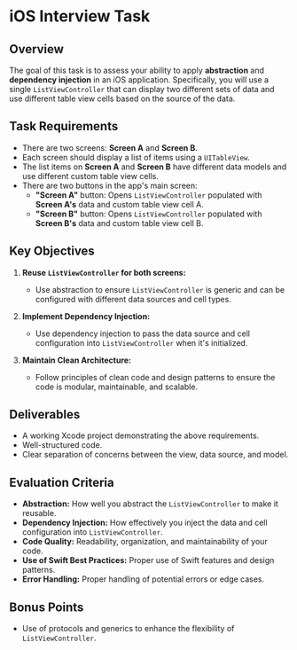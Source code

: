 # iOS Interview Task

## Overview

The goal of this task is to assess your ability to apply **abstraction** and **dependency injection** in an iOS application. Specifically, you will use a single `ListViewController` that can display two different sets of data and use different table view cells based on the source of the data.

## Task Requirements

- There are two screens: **Screen A** and **Screen B**.
- Each screen should display a list of items using a `UITableView`.
- The list items on **Screen A** and **Screen B** have different data models and use different custom table view cells.
- There are two buttons in the app's main screen:
  - **"Screen A"** button: Opens `ListViewController` populated with **Screen A's** data and custom table view cell A.
  - **"Screen B"** button: Opens `ListViewController` populated with **Screen B's** data and custom table view cell B.

## Key Objectives

1. **Reuse `ListViewController` for both screens:**  
   - Use abstraction to ensure `ListViewController` is generic and can be configured with different data sources and cell types.
   
2. **Implement Dependency Injection:**  
   - Use dependency injection to pass the data source and cell configuration into `ListViewController` when it's initialized.
   
3. **Maintain Clean Architecture:**  
   - Follow principles of clean code and design patterns to ensure the code is modular, maintainable, and scalable.

## Deliverables

- A working Xcode project demonstrating the above requirements.
- Well-structured code.
- Clear separation of concerns between the view, data source, and model.

## Evaluation Criteria

- **Abstraction:** How well you abstract the `ListViewController` to make it reusable.  
- **Dependency Injection:** How effectively you inject the data and cell configuration into `ListViewController`.  
- **Code Quality:** Readability, organization, and maintainability of your code.  
- **Use of Swift Best Practices:** Proper use of Swift features and design patterns.  
- **Error Handling:** Proper handling of potential errors or edge cases.  

## Bonus Points

- Use of protocols and generics to enhance the flexibility of `ListViewController`.
